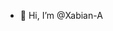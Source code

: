 - 👋 Hi, I’m @Xabian-A

<!---
Xabian-A/Xabian-A is a ✨ special ✨ repository because its `README.md` (this file) appears on your GitHub profile.
You can click the Preview link to take a look at your changes.
--->
